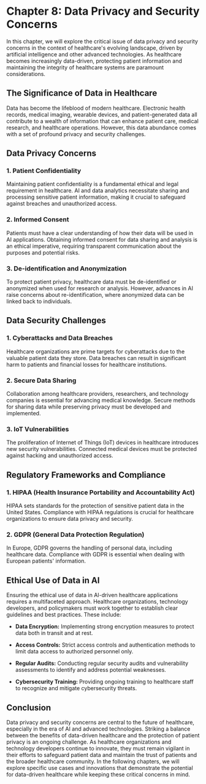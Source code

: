 Chapter 8: Data Privacy and Security Concerns
=============================================

In this chapter, we will explore the critical issue of data privacy and security concerns in the context of healthcare's evolving landscape, driven by artificial intelligence and other advanced technologies. As healthcare becomes increasingly data-driven, protecting patient information and maintaining the integrity of healthcare systems are paramount considerations.

The Significance of Data in Healthcare
--------------------------------------

Data has become the lifeblood of modern healthcare. Electronic health records, medical imaging, wearable devices, and patient-generated data all contribute to a wealth of information that can enhance patient care, medical research, and healthcare operations. However, this data abundance comes with a set of profound privacy and security challenges.

Data Privacy Concerns
---------------------

### **1. Patient Confidentiality**

Maintaining patient confidentiality is a fundamental ethical and legal requirement in healthcare. AI and data analytics necessitate sharing and processing sensitive patient information, making it crucial to safeguard against breaches and unauthorized access.

### **2. Informed Consent**

Patients must have a clear understanding of how their data will be used in AI applications. Obtaining informed consent for data sharing and analysis is an ethical imperative, requiring transparent communication about the purposes and potential risks.

### **3. De-identification and Anonymization**

To protect patient privacy, healthcare data must be de-identified or anonymized when used for research or analysis. However, advances in AI raise concerns about re-identification, where anonymized data can be linked back to individuals.

Data Security Challenges
------------------------

### **1. Cyberattacks and Data Breaches**

Healthcare organizations are prime targets for cyberattacks due to the valuable patient data they store. Data breaches can result in significant harm to patients and financial losses for healthcare institutions.

### **2. Secure Data Sharing**

Collaboration among healthcare providers, researchers, and technology companies is essential for advancing medical knowledge. Secure methods for sharing data while preserving privacy must be developed and implemented.

### **3. IoT Vulnerabilities**

The proliferation of Internet of Things (IoT) devices in healthcare introduces new security vulnerabilities. Connected medical devices must be protected against hacking and unauthorized access.

Regulatory Frameworks and Compliance
------------------------------------

### **1. HIPAA (Health Insurance Portability and Accountability Act)**

HIPAA sets standards for the protection of sensitive patient data in the United States. Compliance with HIPAA regulations is crucial for healthcare organizations to ensure data privacy and security.

### **2. GDPR (General Data Protection Regulation)**

In Europe, GDPR governs the handling of personal data, including healthcare data. Compliance with GDPR is essential when dealing with European patients' information.

Ethical Use of Data in AI
-------------------------

Ensuring the ethical use of data in AI-driven healthcare applications requires a multifaceted approach. Healthcare organizations, technology developers, and policymakers must work together to establish clear guidelines and best practices. These include:

* **Data Encryption:** Implementing strong encryption measures to protect data both in transit and at rest.

* **Access Controls:** Strict access controls and authentication methods to limit data access to authorized personnel only.

* **Regular Audits:** Conducting regular security audits and vulnerability assessments to identify and address potential weaknesses.

* **Cybersecurity Training:** Providing ongoing training to healthcare staff to recognize and mitigate cybersecurity threats.

Conclusion
----------

Data privacy and security concerns are central to the future of healthcare, especially in the era of AI and advanced technologies. Striking a balance between the benefits of data-driven healthcare and the protection of patient privacy is an ongoing challenge. As healthcare organizations and technology developers continue to innovate, they must remain vigilant in their efforts to safeguard patient data and maintain the trust of patients and the broader healthcare community. In the following chapters, we will explore specific use cases and innovations that demonstrate the potential for data-driven healthcare while keeping these critical concerns in mind.

